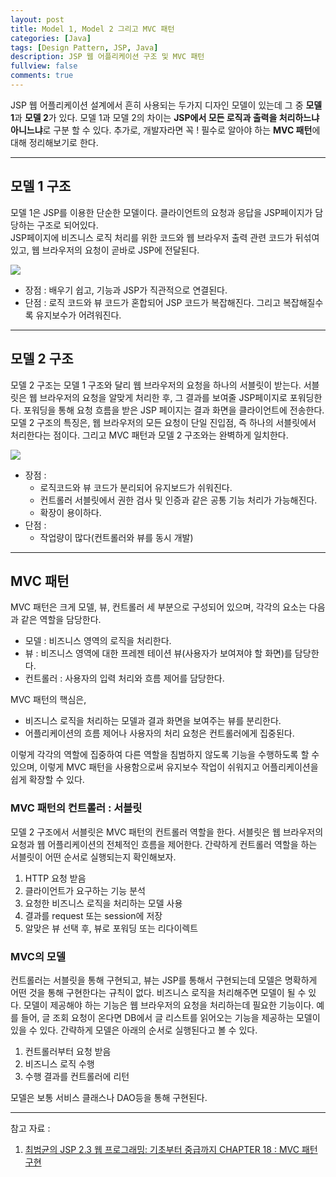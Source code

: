 ```yaml
---
layout: post
title: Model 1, Model 2 그리고 MVC 패턴
categories: [Java]
tags: [Design Pattern, JSP, Java]
description: JSP 웹 어플리케이션 구조 및 MVC 패턴
fullview: false
comments: true
---
```


JSP 웹 어플리케이션 설계에서 흔히 사용되는 두가지 디자인 모델이 있는데 그 중 **모델 1**과 **모델 2**가 있다.  모델 1과 모델 2의 차이는 **JSP에서 모든 로직과 출력을 처리하느냐 아니느냐**로 구분 할 수 있다. 추가로, 개발자라면 꼭 ! 필수로 알아야 하는 **MVC 패턴**에 대해 정리해보기로 한다. 

***

## 모델 1 구조
모델 1은 JSP를 이용한 단순한 모델이다. 클라이언트의 요청과 응답을 JSP페이지가 담당하는 구조로 되어있다.   
JSP페이지에 비즈니스 로직 처리를 위한 코드와 웹 브라우저 출력 관련 코드가 뒤섞여 있고, 웹 브라우저의 요청이 곧바로 JSP에 전달된다. 

<p style="center">
<img src="https://t1.daumcdn.net/cfile/tistory/01304D3D50EC59230B">
</p>

* 장점 : 배우기 쉽고, 기능과 JSP가 직관적으로 연결된다.
* 단점 : 로직 코드와 뷰 코드가 혼합되어 JSP 코드가 복잡해진다. 그리고 복잡해질수록 유지보수가 어려워진다. 

***

## 모델 2 구조

모델 2 구조는 모델 1 구조와 달리 웹 브라우저의 요청을 하나의 서블릿이 받는다. 서블릿은 웹 브라우저의 요청을 알맞게 처리한 후, 그 결과를 보여줄 JSP페이지로 포워딩한다.  포워딩을 통해 요청 흐름을 받은 JSP 페이지는 결과 화면을 클라이언트에 전송한다.   
모델 2 구조의 특징은, 웹 브라우저의 모든 요청이 단일 진입점, 즉 하나의 서블릿에서 처리한다는 점이다. 그리고 MVC 패턴과 모델 2 구조와는 완벽하게 일치한다. 

<p style="center">
<img src="https://t1.daumcdn.net/cfile/tistory/1120884150EC5AC501">
</p>

* 장점 : 
	* 로직코드와 뷰 코드가 분리되어 유지보드가 쉬워진다.
	* 컨트롤러 서블릿에서 권한 검사 및 인증과 같은 공통 기능 처리가 가능해진다.
	* 확장이 용이하다.
* 단점 : 
	* 작업량이 많다(컨트롤러와 뷰를 동시 개발)

***

## MVC 패턴 
MVC 패턴은 크게 모델, 뷰, 컨트롤러 세 부분으로 구성되어 있으며, 각각의 요소는 다음과 같은 역할을 담당한다.  

* 모델 : 비즈니스 영역의 로직을 처리한다.
* 뷰 : 비즈니스 영역에 대한 프레젠 테이션 뷰(사용자가 보여져야 할 화면)를 담당한다.
* 컨트롤러 : 사용자의 입력 처리와 흐름 제어를 담당한다.

MVC 패턴의 핵심은, 

* 비즈니스 로직을 처리하는 모델과 결과 화면을 보여주는 뷰를 분리한다.
* 어플리케이션의 흐름 제어나 사용자의 처리 요청은 컨트롤러에게 집중된다. 

이렇게 각각의 역할에 집중하여  다른 역할을 침범하지 않도록 기능을 수행하도록 할 수 있으며, 이렇게 MVC 패턴을 사용함으로써 유지보수 작업이 쉬워지고 어플리케이션을 쉽게 확장할 수 있다. 

### MVC 패턴의 컨트롤러 : 서블릿
모델 2 구조에서 서블릿은 MVC 패턴의 컨트롤러 역할을 한다. 서블릿은 웹 브라우저의 요청과 웹 어플리케이션의 전체적인 흐름을 제어한다. 간략하게 컨트롤러 역할을 하는 서블릿이 어떤 순서로 실행되는지 확인해보자. 

1. HTTP 요청 받음
2. 클라이언트가 요구하는 기능 분석 
3. 요청한 비즈니스 로직을 처리하는 모델 사용 
4. 결과를 request 또는 session에 저장 
5. 알맞은 뷰 선택 후, 뷰로 포워딩 또는 리다이렉트 


### MVC의 모델 
컨트롤러는 서블릿을 통해 구현되고, 뷰는 JSP를 통해서 구현되는데 모델은 명확하게 어떤 것을 통해 구현한다는 규칙이 없다. 비즈니스 로직을 처리해주면 모델이 될 수 있다. 모델이 제공해야 하는 기능은 웹 브라우저의 요청을 처리하는데 필요한 기능이다. 예를 들어, 글 조회 요청이 온다면 DB에서 글 리스트를 읽어오는 기능을 제공하는 모델이 있을 수 있다. 간략하게 모델은 아래의 순서로 실행된다고 볼 수 있다. 

1. 컨트롤러부터 요청 받음
2. 비즈니스 로직 수행
3. 수행 결과를 컨트롤러에 리턴

모델은 보통 서비스 클래스나 DAO등을 통해 구현된다. 




***
참고 자료 : 
1. [최범균의 JSP 2.3 웹 프로그래밍: 기초부터 중급까지 CHAPTER 18 : MVC 패턴 구현](http://www.kyobobook.co.kr/product/detailViewKor.laf?mallGb=KOR&ejkGb=KOR&barcode=9788980782802)

